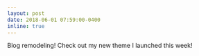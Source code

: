 ```yaml
---
layout: post
date: 2018-06-01 07:59:00-0400
inline: true
---
```


Blog remodeling! Check out my new theme I launched this week!
